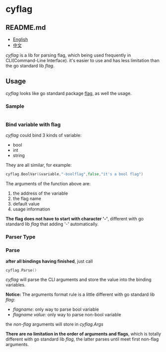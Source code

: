 # cyflag

## README.md
- [English](README.md)
- [中文](README.zh_CN.md)

*cyflag* is a lib for parsing flag, which being used frequently in CLI(Command-Line Interface). it's easier to use and has less limitation than the go standard lib *flag*.

## Usage

*cyflag* looks like go standard package [flag](https://golang.org/pkg/flag/), as well the usage.

### Sample
```go

```

### Bind variable with flag
*cyflag* could bind 3 kinds of variable:
- bool
- int
- string

They are all similar, for example:
```go
cyflag.BoolVar(&variable,"-boolflag",false,"it's a bool flag")
```

The arguments of the function above are:
1. the address of the variable
2. the flag name
3. default value
4. usage information

**The flag does not have to start with character '-'**, different with go standard lib *flag* that adding '-' automatically.

### Parser Type

### Parse
**after all bindings having finished**, just call
```go
cyflag.Parse()
```

*cyflag* will parse the CLI arguments and store the value into the binding variables.

**Notice:** The arguments format rule is a little different with go standard lib *flag*:
- *flagname*: only way to parse bool variable
- *flagname value*: only way to parse non-bool variable

the *non-flag* arguments will store in *cyflag.Args*

**There are no limitation in the order of arguments and flags**, which is totally different with go standard lib *flag*, the latter parses until meet first non-flag arguments.
